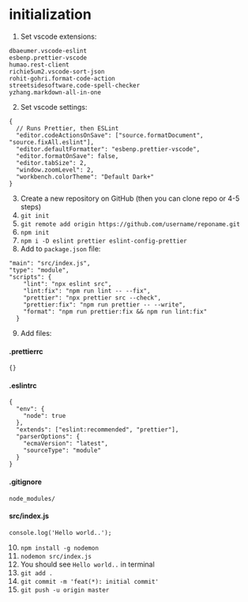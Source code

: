# initialization

1. Set vscode extensions:

```
dbaeumer.vscode-eslint
esbenp.prettier-vscode
humao.rest-client
richie5um2.vscode-sort-json
rohit-gohri.format-code-action
streetsidesoftware.code-spell-checker
yzhang.markdown-all-in-one
```

2. Set vscode settings:

```
{
  // Runs Prettier, then ESLint
  "editor.codeActionsOnSave": ["source.formatDocument", "source.fixAll.eslint"],
  "editor.defaultFormatter": "esbenp.prettier-vscode",
  "editor.formatOnSave": false,
  "editor.tabSize": 2,
  "window.zoomLevel": 2,
  "workbench.colorTheme": "Default Dark+"
}
```

3. Create a new repository on GitHub (then you can clone repo or 4-5 steps)
4. `git init`
5. `git remote add origin https://github.com/username/reponame.git`
6. `npm init`
7. `npm i -D eslint prettier eslint-config-prettier`
8. Add to `package.json` file:

```
"main": "src/index.js",
"type": "module",
"scripts": {
    "lint": "npx eslint src",
    "lint:fix": "npm run lint -- --fix",
    "prettier": "npx prettier src --check",
    "prettier:fix": "npm run prettier -- --write",
    "format": "npm run prettier:fix && npm run lint:fix"
  }
```

9. Add files:

#### .prettierrc

```
{}
```

#### .eslintrc

```
{
  "env": {
    "node": true
  },
  "extends": ["eslint:recommended", "prettier"],
  "parserOptions": {
    "ecmaVersion": "latest",
    "sourceType": "module"
  }
}
```

#### .gitignore

```
node_modules/
```

#### src/index.js

```
console.log('Hello world..');
```

10. `npm install -g nodemon`
11. `nodemon src/index.js`
12. You should see `Hello world..` in terminal
13. `git add .`
14. `git commit -m 'feat(*): initial commit'`
15. `git push -u origin master`
